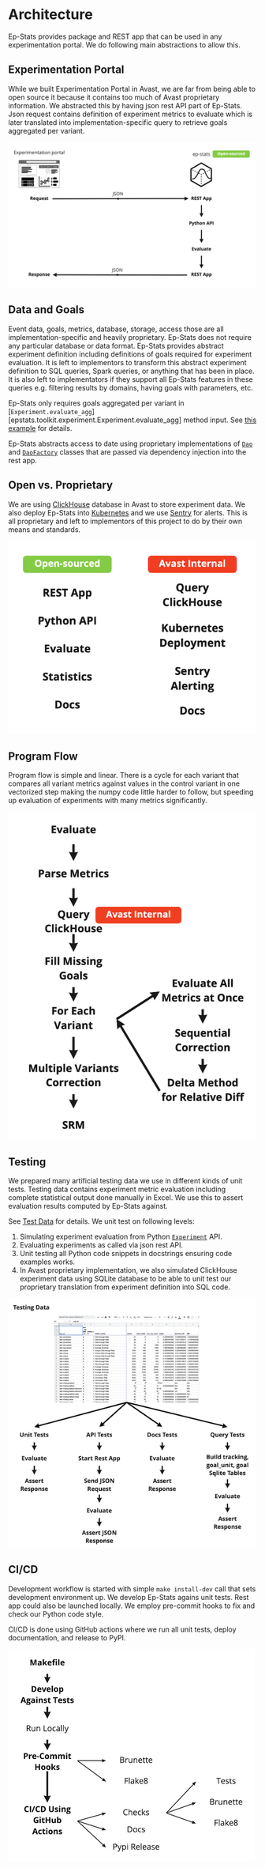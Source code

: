# Architecture

Ep-Stats provides package and REST app that can be used in any experimentation portal. We do following main abstractions to allow this.

## Experimentation Portal

While we built Experimentation Portal in Avast, we are far from being able to open source it because it contains too much of Avast proprietary information. We abstracted this by having json rest API part of Ep-Stats. Json request contains definition of experiment metrics to evaluate which is later translated into implementation-specific query to retrieve goals aggregated per variant.

![](./presentations/architecture/req_resp.png)

## Data and Goals

Event data, goals, metrics, database, storage, access those are all implementation-specific and heavily proprietary. Ep-Stats does not require any particular database or data format. Ep-Stats provides abstract experiment definition including definitions of goals required for experiment evaluation. It is left to implementors to transform this abstract experiment definition to SQL queries, Spark queries, or anything that has been in place. It is also left to implementators if they support all Ep-Stats features in these queries e.g. filtering results by domains, having goals with parameters, etc.

Ep-Stats only requires goals aggregated per variant in [`Experiment.evaluate_agg`][epstats.toolkit.experiment.Experiment.evaluate_agg] method input. See [this example](./user_guide/aggregation.md#example) for details.

Ep-Stats abstracts access to date using proprietary implementations of [`Dao`](./api/dao.md) and [`DaoFactory`](./api/dao_factory.md) classes that are passed via dependency injection into the rest app.

## Open vs. Proprietary

We are using [ClickHouse](https://clickhouse.tech) database in Avast to store experiment data. We also deploy Ep-Stats into [Kubernetes](https://kubernetes.io) and we use [Sentry](https://sentry.io) for alerts. This is all proprietary and left to implementors of this project to do by their own means and standards.

![](./presentations/architecture/open_internal.png)

## Program Flow

Program flow is simple and linear. There is a cycle for each variant that compares all variant metrics against values in the control variant in one vectorized step making the numpy code little harder to follow, but speeding up evaluation of experiments with many metrics significantly.

![](./presentations/architecture/flow.png)

## Testing

We prepared many artificial testing data we use in different kinds of unit tests. Testing data contains experiment metric evaluation including complete statistical output done manually in Excel. We use this to assert evaluation results computed by Ep-Stats against.

See [Test Data](./user_guide/test_data.md) for details. We unit test on following levels:

1. Simulating experiment evaluation from Python [`Experiment`](./api/experiment.md) API.
1. Evaluating experiments as called via json rest API.
1. Unit testing all Python code snippets in docstrings ensuring code examples works.
1. In Avast proprietary implementation, we also simulated ClickHouse experiment data using SQLite database to be able to unit test our proprietary translation from experiment definition into SQL code.

![](./presentations/architecture/testing.png)

## CI/CD

Development workflow is started with simple `make install-dev` call that sets development environment up. We develop Ep-Stats agains unit tests. Rest app could also be launched locally. We employ pre-commit hooks to fix and check our Python code style.

CI/CD is done using GitHub actions where we run all unit tests, deploy documentation, and release to PyPI.

![](./presentations/architecture/cicd.png)
